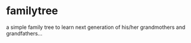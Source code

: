 # familytree
a simple family tree to learn next generation of his/her grandmothers and grandfathers...

